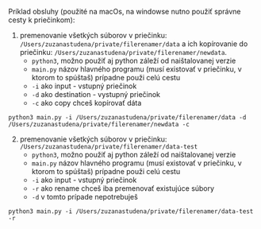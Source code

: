 Príklad obsluhy (použité na macOs, na windowse nutno použiť správne cesty k priečinkom):

1. premenovanie všetkých súborov v priečinku: ``/Users/zuzanastudena/private/filerenamer/data``
    a ich kopírovanie do priečinku: ``/Users/zuzanastudena/private/filerenamer/newdata``.
   - ``python3``, možno použiť aj python záleží od naištalovanej verzie
   - ``main.py`` názov hlavného programu (musí existovať v priečinku, v ktorom to spúštaš) prípadne použi celú cestu
   - ``-i`` ako input - vstupný priečinok
   - ``-d`` ako destination - vystupný priečinok
   - ``-c`` ako copy chceš kopírovať dáta

```
python3 main.py -i /Users/zuzanastudena/private/filerenamer/data -d /Users/zuzanastudena/private/filerenamer/newdata -c
```

2. premenovanie všetkých súborov v priečinku: ``/Users/zuzanastudena/private/filerenamer/data-test``
    - ``python3``, možno použiť aj python záleží od naištalovanej verzie
    - ``main.py`` názov hlavného programu (musí existovať v priečinku, v ktorom to spúštaš) prípadne použi celú cestu
    - ``-i`` ako input - vstupný priečinok
    - ``-r`` ako rename chceš iba premenovať existujúce súbory
    - ``-d`` v tomto prípade nepotrebuješ
```
python3 main.py -i /Users/zuzanastudena/private/filerenamer/data-test -r
```
